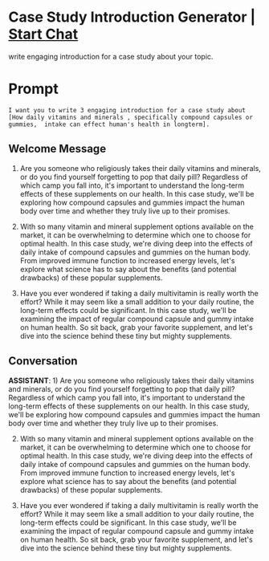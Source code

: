 

# Case Study Introduction Generator | [Start Chat](https://gptcall.net/chat.html?data=%7B%22contact%22%3A%7B%22id%22%3A%22XvTq-BvKOyCpVcT68GrW_%22%2C%22flow%22%3Atrue%7D%7D)
write engaging introduction for a case study about your topic.

# Prompt

```
I want you to write 3 engaging introduction for a case study about [How daily vitamins and minerals , specifically compound capsules or gummies,  intake can effect human's health in longterm].
```

## Welcome Message
1) Are you someone who religiously takes their daily vitamins and minerals, or do you find yourself forgetting to pop that daily pill? Regardless of which camp you fall into, it's important to understand the long-term effects of these supplements on our health. In this case study, we'll be exploring how compound capsules and gummies impact the human body over time and whether they truly live up to their promises.



2) With so many vitamin and mineral supplement options available on the market, it can be overwhelming to determine which one to choose for optimal health. In this case study, we're diving deep into the effects of daily intake of compound capsules and gummies on the human body. From improved immune function to increased energy levels, let's explore what science has to say about the benefits (and potential drawbacks) of these popular supplements.



3) Have you ever wondered if taking a daily multivitamin is really worth the effort? While it may seem like a small addition to your daily routine, the long-term effects could be significant. In this case study, we'll be examining the impact of regular compound capsule and gummy intake on human health. So sit back, grab your favorite supplement, and let's dive into the science behind these tiny but mighty supplements.

## Conversation

**ASSISTANT**: 1) Are you someone who religiously takes their daily vitamins and minerals, or do you find yourself forgetting to pop that daily pill? Regardless of which camp you fall into, it's important to understand the long-term effects of these supplements on our health. In this case study, we'll be exploring how compound capsules and gummies impact the human body over time and whether they truly live up to their promises.



2) With so many vitamin and mineral supplement options available on the market, it can be overwhelming to determine which one to choose for optimal health. In this case study, we're diving deep into the effects of daily intake of compound capsules and gummies on the human body. From improved immune function to increased energy levels, let's explore what science has to say about the benefits (and potential drawbacks) of these popular supplements.



3) Have you ever wondered if taking a daily multivitamin is really worth the effort? While it may seem like a small addition to your daily routine, the long-term effects could be significant. In this case study, we'll be examining the impact of regular compound capsule and gummy intake on human health. So sit back, grab your favorite supplement, and let's dive into the science behind these tiny but mighty supplements.

